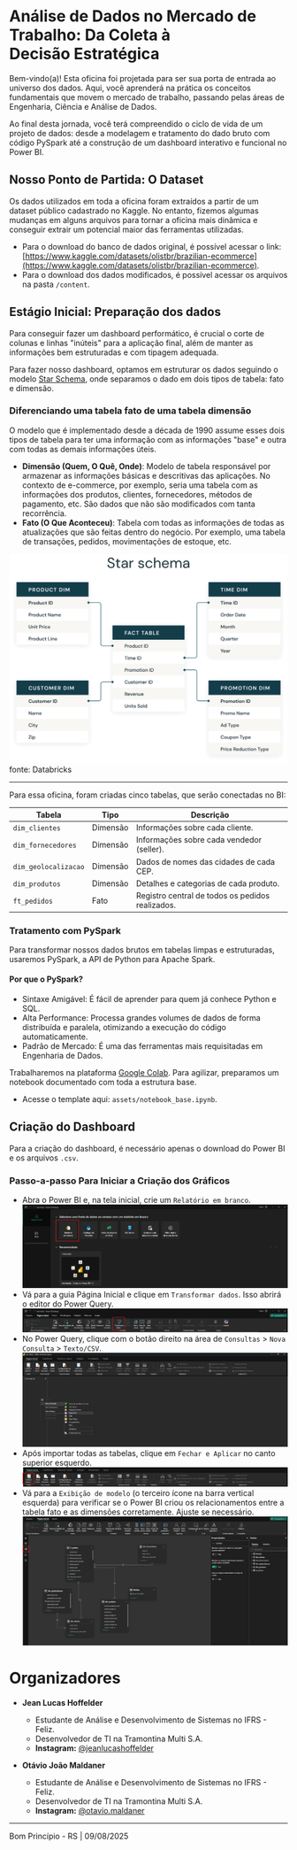 # Análise de Dados no Mercado de Trabalho: Da Coleta à Decisão Estratégica

Bem-vindo(a)! Esta oficina foi projetada para ser sua porta de entrada ao universo dos dados. Aqui, você aprenderá na prática os conceitos fundamentais que movem o mercado de trabalho, passando pelas áreas de Engenharia, Ciência e Análise de Dados.

Ao final desta jornada, você terá compreendido o ciclo de vida de um projeto de dados: desde a modelagem e tratamento do dado bruto com código PySpark até a construção de um dashboard interativo e funcional no Power BI.

## Nosso Ponto de Partida: O Dataset

Os dados utilizados em toda a oficina foram extraídos a partir de um dataset público cadastrado no Kaggle. No entanto, fizemos algumas mudanças em alguns arquivos para tornar a oficina mais dinâmica e conseguir extrair um potencial maior das ferramentas utilizadas.

- Para o download do banco de dados original, é possível acessar o link: [https://www.kaggle.com/datasets/olistbr/brazilian-ecommerce](https://www.kaggle.com/datasets/olistbr/brazilian-ecommerce).
- Para o download dos dados modificados, é possível acessar os arquivos na pasta `/content`.

## Estágio Inicial: Preparação dos dados

Para conseguir fazer um dashboard performático, é crucial o corte de colunas e linhas "inúteis" para a aplicação final, além de manter as informações bem estruturadas e com tipagem adequada.

Para fazer nosso dashboard, optamos em estruturar os dados seguindo o modelo [Star Schema](https://www.databricks.com/glossary/star-schema), onde separamos o dado em dois tipos de tabela: fato e dimensão.

### Diferenciando uma tabela fato de uma tabela dimensão

O modelo que é implementado desde a década de 1990 assume esses dois tipos de tabela para ter uma informação com as informações "base" e outra com todas as demais informações úteis.

- **Dimensão (Quem, O Quê, Onde)**: Modelo de tabela responsável por armazenar as informações básicas e descritivas das aplicações. No contexto de e-commerce, por exemplo, seria uma tabela com as informações dos produtos, clientes, fornecedores, métodos de pagamento, etc. São dados que não são modificados com tanta recorrência.
- **Fato (O Que Aconteceu)**: Tabela com todas as informações de todas as atualizações que são feitas dentro do negócio. Por exemplo, uma tabela de transações, pedidos, movimentações de estoque, etc.

![Star Schema - Exemplo Databricks](assets/star_schema_databricks.png)
fonte: Databricks

<hr>

Para essa oficina, foram criadas cinco tabelas, que serão conectadas no BI:

| Tabela               | Tipo     | Descrição                                        |
| -------------------- | -------- | ------------------------------------------------ |
| `dim_clientes`       | Dimensão | Informações sobre cada cliente.                  |
| `dim_fornecedores`   | Dimensão | Informações sobre cada vendedor (seller).        |
| `dim_geolocalizacao` | Dimensão | Dados de nomes das cidades de cada CEP.          |
| `dim_produtos`       | Dimensão | Detalhes e categorias de cada produto.           |
| `ft_pedidos`         | Fato     | Registro central de todos os pedidos realizados. |

### Tratamento com PySpark

Para transformar nossos dados brutos em tabelas limpas e estruturadas, usaremos PySpark, a API de Python para Apache Spark.

#### Por que o PySpark?

- Sintaxe Amigável: É fácil de aprender para quem já conhece Python e SQL.
- Alta Performance: Processa grandes volumes de dados de forma distribuída e paralela, otimizando a execução do código automaticamente.
- Padrão de Mercado: É uma das ferramentas mais requisitadas em Engenharia de Dados.

Trabalharemos na plataforma [Google Colab](https://colab.research.google.com/). Para agilizar, preparamos um notebook documentado com toda a estrutura base.

- Acesse o template aqui: `assets/notebook_base.ipynb`.

## Criação do Dashboard

Para a criação do dashboard, é necessário apenas o download do Power BI e os arquivos `.csv`.

### Passo-a-passo Para Iniciar a Criação dos Gráficos

- Abra o Power BI e, na tela inicial, crie um `Relatório em branco`.
  ![Relatório em Branco](assets/criacao-bi/relatorio-em-branco.png)
- Vá para a guia Página Inicial e clique em `Transformar dados`. Isso abrirá o editor do Power Query.
  ![Selecionar Transformar Dados](assets/criacao-bi/selecionar-transformar-dados.png)
- No Power Query, clique com o botão direito na área de `Consultas` > `Nova Consulta` > `Texto/CSV`.
  ![Transformar Dados](assets/criacao-bi/transformar-dados.png)
- Após importar todas as tabelas, clique em `Fechar e Aplicar` no canto superior esquerdo.
  ![Fechar e Aplicar](assets/criacao-bi/fechar-aplicar.png)
- Vá para a `Exibição de modelo` (o terceiro ícone na barra vertical esquerda) para verificar se o Power BI criou os relacionamentos entre a tabela fato e as dimensões corretamente. Ajuste se necessário.
  ![Exibição Modelo Semântico](assets/criacao-bi/exibicao-modelo-semantico.png)

# Organizadores

- **Jean Lucas Hoffelder**

  - Estudante de Análise e Desenvolvimento de Sistemas no IFRS - Feliz.
  - Desenvolvedor de TI na Tramontina Multi S.A.
  - **Instagram:** [@jeanlucashoffelder](https://www.instagram.com/jeanlucashoffelder)

- **Otávio João Maldaner**
  - Estudante de Análise e Desenvolvimento de Sistemas no IFRS - Feliz.
  - Desenvolvedor de TI na Tramontina Multi S.A.
  - **Instagram:** [@otavio.maldaner](https://www.instagram.com/otavio.maldaner)

<hr>
Bom Princípio - RS | 09/08/2025

